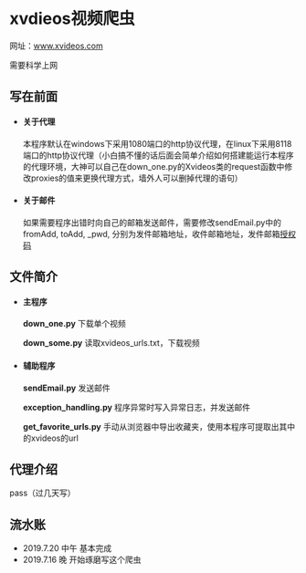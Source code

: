 # xvdieos视频爬虫

网址：www.xvideos.com

需要科学上网

## 写在前面

* #### 关于代理

  本程序默认在windows下采用1080端口的http协议代理，在linux下采用8118端口的http协议代理（小白搞不懂的话后面会简单介绍如何搭建能运行本程序的代理环境，大神可以自己在down_one.py的Xvideos类的request函数中修改proxies的值来更换代理方式，墙外人可以删掉代理的语句）

* #### 关于邮件

  如果需要程序出错时向自己的邮箱发送邮件，需要修改sendEmail.py中的fromAdd, toAdd, \_pwd, 分别为发件邮箱地址，收件邮箱地址，发件邮箱[授权码](https://jingyan.baidu.com/article/8ebacdf065a1f149f65cd5b5.html "网易邮箱如何设置授权码")

## 文件简介

* #### 主程序

  **down_one.py** 下载单个视频

  **down_some.py**  读取xvideos_urls.txt，下载视频

* #### 辅助程序

  **sendEmail.py** 发送邮件

  **exception_handling.py** 程序异常时写入异常日志，并发送邮件

  **get_favorite_urls.py** 手动从浏览器中导出收藏夹，使用本程序可提取出其中的xvideos的url

## 代理介绍

pass（过几天写）

## 流水账

* 2019.7.20 中午 基本完成
* 2019.7.16 晚 开始琢磨写这个爬虫